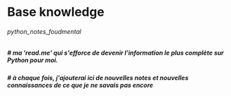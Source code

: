 # Base knowledge

###### python_notes_foudmental

##### # ma 'read.me' qui s'efforce de devenir l'information le plus complète sur Python pour moi.
##### # à chaque fois, j'ajouterai ici de nouvelles notes et nouvelles connaissances de ce que je ne savais pas encore
